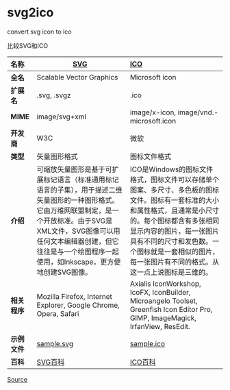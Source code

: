 # svg2ico
convert  svg icon to ico



比较SVG和ICO

| **名称**     | [**SVG**](https://www.aconvert.com/cn/format/svg/)           | [**ICO**](https://www.aconvert.com/cn/format/ico/)           |
| :----------- | ------------------------------------------------------------ | :----------------------------------------------------------- |
| **全名**     | Scalable Vector Graphics                                     | Microsoft icon                                               |
| **扩展名**   | .svg, .svgz                                                  | .ico                                                         |
| **MIME**     | image/svg+xml                                                | image/x-icon, image/vnd.-microsoft.icon                      |
| **开发商**   | W3C                                                          | 微软                                                         |
| **类型**     | 矢量图形格式                                                 | 图标文件格式                                                 |
| **介绍**     | 可缩放矢量图形是基于可扩展标记语言（标准通用标记语言的子集），用于描述二维矢量图形的一种图形格式。它由万维网联盟制定，是一个开放标准。由于SVG是XML文件，SVG图像可以用任何文本编辑器创建，但它往往是与一个绘图程序一起使用，如Inkscape，更方便地创建SVG图像。 | ICO是Windows的图标文件格式，图标文件可以存储单个图案、多尺寸、多色板的图标文件。图标有一套标准的大小和属性格式，且通常是小尺寸的。每个图标都含有多张相同显示内容的图片，每一张图片具有不同的尺寸和发色数。一个图标就是一套相似的图片，每一张图片有不同的格式。从这一点上说图标是三维的。 |
| **相关程序** | Mozilla Firefox, Internet Explorer, Google Chrome, Opera, Safari | Axialis IconWorkshop, IcoFX, IconBuilder, Microangelo Toolset, Greenfish Icon Editor Pro, GIMP, ImageMagick, IrfanView, ResEdit. |
| **示例文件** | [sample.svg](https://www.aconvert.com/samples/sample.svg)    | [sample.ico](https://www.aconvert.com/samples/sample.ico)    |
| **百科**     | [SVG百科](https://baike.baidu.com/item/SVG/63178)            | [ICO百科](https://baike.baidu.com/item/ICO/2868562)          |

[Source](https://www.aconvert.com/cn/icon/svg-to-ico/)
